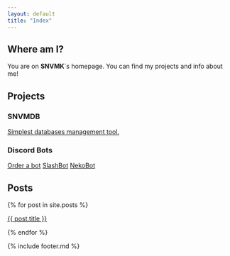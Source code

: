 ```yaml
---
layout: default
title: "Index"
---
```


## Where am I?

You are on **SNVMK**`s homepage. You can find my projects and info about me!

## Projects

### SNVMDB

[Simplest databases management tool.](https://snvmk.tk/snvmdb/ "Link to quick overview")

### Discord Bots

[Order a bot](https://snvmk.tk/bots/)
[SlashBot](https://snvmk.tk/bots/slash)
[NekoBot](https://snvmk.tk/bots/neko)

## Posts

{% for post in site.posts %}

[{{ post.title }}]({{post.url}})

{% endfor %}

{% include footer.md %}
